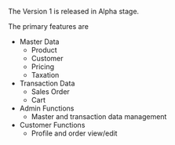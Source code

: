 The Version 1 is released in Alpha stage.

The primary features are

* Master Data
  * Product
  * Customer
  * Pricing
  * Taxation
* Transaction Data
  * Sales Order
  * Cart
* Admin Functions
  * Master and transaction data management
* Customer Functions
  * Profile and order view/edit

